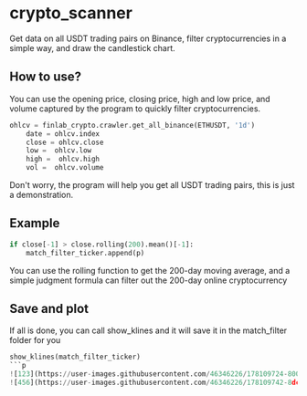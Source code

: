 # crypto_scanner
Get data on all USDT trading pairs on Binance, filter cryptocurrencies in a simple way, and draw the candlestick chart.

## How to use?
You can use the opening price, closing price, high and low price, and volume captured by the program to quickly filter cryptocurrencies.

```python
ohlcv = finlab_crypto.crawler.get_all_binance(ETHUSDT, '1d')
    date = ohlcv.index  
    close = ohlcv.close
    low =  ohlcv.low 
    high =  ohlcv.high
    vol =  ohlcv.volume 
```
Don't worry, the program will help you get all USDT trading pairs, this is just a demonstration.

## Example 


```python
if close[-1] > close.rolling(200).mean()[-1]:
    match_filter_ticker.append(p)
```
You can use the rolling function to get the 200-day moving average, and a simple judgment formula can filter out the 200-day online cryptocurrency

## Save and plot

If all is done, you can call show_klines and it will save it in the match_filter folder for you
```python
show_klines(match_filter_ticker)
```p
![123](https://user-images.githubusercontent.com/46346226/178109724-800304ba-21be-4921-8ce0-4d8d923d3327.PNG)
![456](https://user-images.githubusercontent.com/46346226/178109742-8dcd6067-5791-48ea-8d2a-58186555fdab.PNG)
